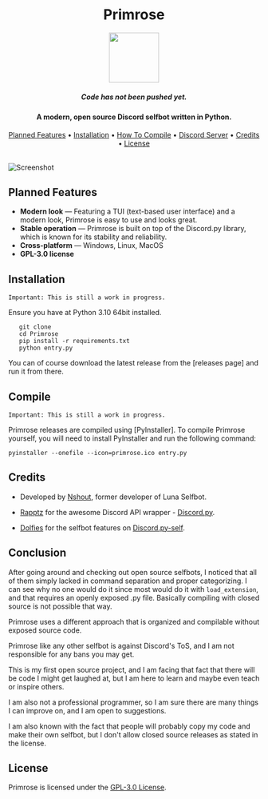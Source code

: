 <h1 align="center">Primrose</h1>

<p align="center">
  <img width="100" height="100" src="https://avatars.githubusercontent.com/u/113864858?s=200&v=4">
</p>

<h5 align="center">Code has not been pushed yet.</h5>
<h4 align="center">A modern, open source Discord selfbot written in Python.</h4>

<p align="center">
  <a href="#planned-features">Planned Features</a> •
  <a href="#installation">Installation</a> •
  <a href="#compile">How To Compile</a> •
  <a href="https://discord.gg/5nqcjV8a">Discord Server</a> •
  <a href="#credits">Credits</a> •
  <a href="#license">License</a>
</p>


<BR>![Screenshot](https://cdn.discordapp.com/attachments/1021505080584851577/1021505135911899257/Screenshot_2022-09-19_213552.png?size=4096)

## Planned Features

- **Modern look** — Featuring a TUI (text-based user interface) and a modern look, Primrose is easy to use and looks great.
- **Stable operation** —  Primrose is built on top of the Discord.py library, which is known for its stability and reliability.
- **Cross-platform** — Windows, Linux, MacOS
- **GPL-3.0 license**

## Installation
`Important: This is still a work in progress.`

Ensure you have at Python 3.10 64bit installed.
 ```
    git clone
    cd Primrose
    pip install -r requirements.txt
    python entry.py
 ```

You can of course download the latest release from the [releases page] and run it from there.

## Compile
`Important: This is still a work in progress.`

Primrose releases are compiled using [PyInstaller]. To compile Primrose yourself, you will need to install PyInstaller and run the following command:

```
pyinstaller --onefile --icon=primrose.ico entry.py
```

## Credits

- Developed by [Nshout](https://github.com/Nshout), former developer of Luna Selfbot.

- [Rapptz](https://github.com/Rapptz) for the awesome Discord API wrapper - [Discord.py](https://github.com/Rapptz/discord.py).

- [Dolfies](https://github.com/dolfies) for the selfbot features on [Discord.py-self](https://github.com/dolfies/discord.py-self).

## Conclusion

After going around and checking out open source selfbots, I noticed that all of them simply lacked in command separation and proper categorizing.
I can see why no one would do it since most would do it with `load_extension`, and that requires an openly exposed .py file.
Basically compiling with closed source is not possible that way.

Primrose uses a different approach that is organized and compilable without exposed source code.

Primrose like any other selfbot is against Discord's ToS, and I am not responsible for any bans you may get.

This is my first open source project, and I am facing that fact that there will be code I might get laughed at, but I am here to learn and maybe even teach or inspire others.

I am also not a professional programmer, so I am sure there are many things I can improve on, and I am open to suggestions.

I am also known with the fact that people will probably copy my code and make their own selfbot, but I don't allow closed source releases as stated in the license.

## License
Primrose is licensed under the [GPL-3.0 License](https://github.com/primrose-sb/primrose/blob/main/LICENSE).